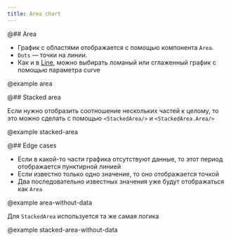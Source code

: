 ```yaml
---
title: Area chart
---
```


@## Area

- График с областями отображается с помощью компонента `Area`.
- `Dots` — точки на линии.
- Как и в [Line](https://i.semrush.com/data-display/d3-chart/line/), можно выбирать ломаный или сглаженный график с помощью параметра curve

@example area

@## Stacked area

Если нужно отобразить соотношение нескольких частей к целому, то это можно сделать с помощью `<StackedArea/>` и `<StackedArea.Area/>`

@example stacked-area

@## Edge cases

- Если в какой-то части графика отсутствуют данные, то этот период отображается пунктирной линией
- Если известно только одно значение, то оно отображается точкой
- Два последовательно известных значения уже будут отображаться как `Area`

@example area-without-data

Для `StackedArea` используется та же самая логика

@example stacked-area-without-data
